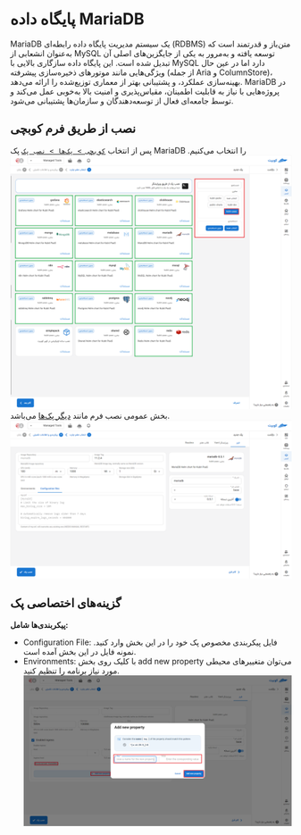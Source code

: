 # پایگاه داده MariaDB

MariaDB یک سیستم مدیریت پایگاه داده رابطه‌ای (RDBMS) متن‌باز و قدرتمند است که به‌عنوان انشعابی از MySQL توسعه یافته و به‌مرور به یکی از جایگزین‌های اصلی آن تبدیل شده است. این پایگاه داده سازگاری بالایی با MySQL دارد اما در عین حال ویژگی‌هایی مانند موتورهای ذخیره‌سازی پیشرفته (از جمله Aria و ColumnStore)، بهینه‌سازی عملکرد، و پشتیبانی بهتر از معماری توزیع‌شده را ارائه می‌دهد. MariaDB در پروژه‌هایی با نیاز به قابلیت اطمینان، مقیاس‌پذیری و امنیت بالا به‌خوبی عمل می‌کند و توسط جامعه‌ای فعال از توسعه‌دهندگان و سازمان‌ها پشتیبانی می‌شود.

## نصب از طریق فرم کوبچی

پس از انتخاب [`کوبچی > پک‌‌ها > نصب پک`](../../kubchi/getting-started) پک MariaDB را انتخاب می‌کنیم.
![Packs: pack install](img/pack-install-list.png)
بخش عمومی نصب فرم مانند [دیگر پک‌‌ها](../../kubchi/getting-started) می‌باشد.
![Packs: pack install](img/pack-install-mariadb-form-config.png)

## گزینه‌‌های اختصاصی پک

**پیکربندی‌‌‌‌‌‌‌‌ها شامل:**

- Configuration File: فایل پیکربندی مخصوص پک خود را در این بخش وارد کنید. نمونه فایل در این بخش آمده است.
- Environments: با کلیک روی بخش add new property می‌توان متغییرهای محیطی مورد نیاز برنامه را تنظیم کنید.
  ![Packs: pack install](img/pack-install-form-environment-vars.png)
